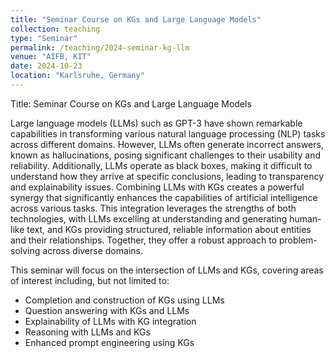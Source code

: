 ```yaml
---
title: "Seminar Course on KGs and Large Language Models"
collection: teaching
type: "Seminar"
permalink: /teaching/2024-seminar-kg-llm
venue: "AIFB, KIT"
date: 2024-10-23
location: "Karlsruhe, Germany"
---
```


Title: Seminar Course on KGs and Large Language Models

Large language models (LLMs) such as GPT-3 have shown remarkable capabilities in transforming various natural language processing (NLP) tasks across different domains. However, LLMs often generate incorrect answers, known as hallucinations, posing significant challenges to their usability and reliability. Additionally, LLMs operate as black boxes, making it difficult to understand how they arrive at specific conclusions, leading to transparency and explainability issues. Combining LLMs with KGs creates a powerful synergy that significantly enhances the capabilities of artificial intelligence across various tasks. This integration leverages the strengths of both technologies, with LLMs excelling at understanding and generating human-like text, and KGs providing structured, reliable information about entities and their relationships. Together, they offer a robust approach to problem-solving across diverse domains.

This seminar will focus on the intersection of LLMs and KGs, covering areas of interest including, but not limited to:

- Completion and construction of KGs using LLMs
- Question answering with KGs and LLMs
- Explainability of LLMs with KG integration
- Reasoning with LLMs and KGs
- Enhanced prompt engineering using KGs
